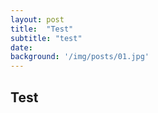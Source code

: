 ```yaml
---
layout: post
title:  "Test"
subtitle: "test"
date: 
background: '/img/posts/01.jpg'
---
```


## Test

